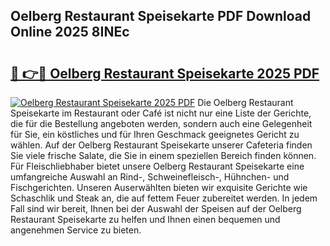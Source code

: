 ## Oelberg Restaurant Speisekarte PDF Download Online 2025 8INEc

# <h2><a href="http://gc6xy1.nevu.top/?p=Oelberg+Restaurant+Speisekarte">🔗 👉🔴 Oelberg Restaurant Speisekarte 2025 PDF</a></h2>

[![Oelberg Restaurant Speisekarte 2025 PDF](https://i.imgur.com/dBaPXMq.png)](http://gc6xy1.nevu.top/?p=Oelberg+Restaurant+Speisekarte)
Die Oelberg Restaurant Speisekarte im Restaurant oder Café ist nicht nur eine Liste der Gerichte, die für die Bestellung angeboten werden, sondern auch eine Gelegenheit für Sie, ein köstliches und für Ihren Geschmack geeignetes Gericht zu wählen. Auf der Oelberg Restaurant Speisekarte unserer Cafeteria finden Sie viele frische Salate, die Sie in einem speziellen Bereich finden können. Für Fleischliebhaber bietet unsere Oelberg Restaurant Speisekarte eine umfangreiche Auswahl an Rind-, Schweinefleisch-, Hühnchen- und Fischgerichten. Unseren Auserwählten bieten wir exquisite Gerichte wie Schaschlik und Steak an, die auf fettem Feuer zubereitet werden. In jedem Fall sind wir bereit, Ihnen bei der Auswahl der Speisen auf der Oelberg Restaurant Speisekarte zu helfen und Ihnen einen bequemen und angenehmen Service zu bieten.
